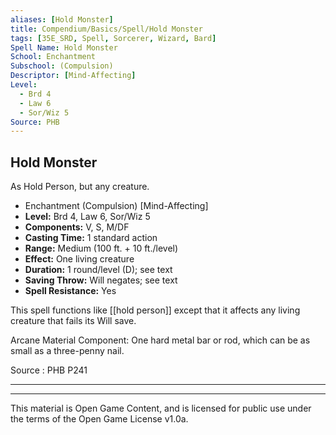 ```yaml
---
aliases: [Hold Monster]
title: Compendium/Basics/Spell/Hold Monster
tags: [35E_SRD, Spell, Sorcerer, Wizard, Bard]
Spell Name: Hold Monster
School: Enchantment
Subschool: (Compulsion)
Descriptor: [Mind-Affecting]
Level:
  - Brd 4
  - Law 6
  - Sor/Wiz 5
Source: PHB
---
```



## Hold Monster

As Hold Person, but any creature.

*   Enchantment (Compulsion) [Mind-Affecting]
*   **Level:** Brd 4, Law 6, Sor/Wiz 5
*   **Components:** V, S, M/DF
*   **Casting Time:** 1 standard action
*   **Range:** Medium (100 ft. + 10 ft./level)
*   **Effect:** One living creature
*   **Duration:** 1 round/level (D); see text
*   **Saving Throw:** Will negates; see text
*   **Spell Resistance:** Yes

This spell functions like [[hold person]] except that it affects any living creature that fails its Will save.

Arcane Material Component: One hard metal bar or rod, which can be as small as a three-penny nail.

Source : PHB P241

---

---

This material is Open Game Content, and is licensed for public use under
the terms of the Open Game License v1.0a.
